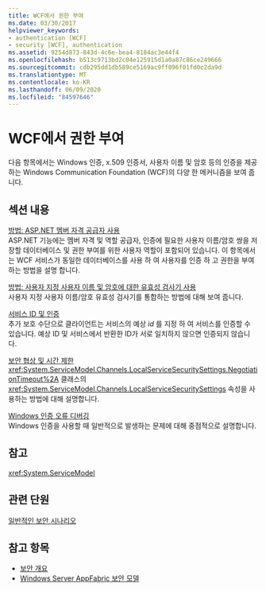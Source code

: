 ```yaml
---
title: WCF에서 권한 부여
ms.date: 03/30/2017
helpviewer_keywords:
- authentication [WCF]
- security [WCF], authentication
ms.assetid: 9254d873-843d-4c6e-bea4-8184ac3e44f4
ms.openlocfilehash: b513c9713bd2c04e125915d1a0a87c86ce249666
ms.sourcegitcommit: cdb295dd1db589ce5169ac9ff096f01fd0c2da9d
ms.translationtype: MT
ms.contentlocale: ko-KR
ms.lasthandoff: 06/09/2020
ms.locfileid: "84597646"
---
```

# <a name="authentication-in-wcf"></a>WCF에서 권한 부여
다음 항목에서는 Windows 인증, x.509 인증서, 사용자 이름 및 암호 등의 인증을 제공 하는 Windows Communication Foundation (WCF)의 다양 한 메커니즘을 보여 줍니다.  
  
## <a name="in-this-section"></a>섹션 내용  
 [방법: ASP.NET 멤버 자격 공급자 사용](how-to-use-the-aspnet-membership-provider.md)  
 ASP.NET 기능에는 멤버 자격 및 역할 공급자, 인증에 필요한 사용자 이름/암호 쌍을 저장할 데이터베이스 및 권한 부여를 위한 사용자 역할이 포함되어 있습니다. 이 항목에서는 WCF 서비스가 동일한 데이터베이스를 사용 하 여 사용자를 인증 하 고 권한을 부여 하는 방법을 설명 합니다.  
  
 [방법: 사용자 지정 사용자 이름 및 암호에 대한 유효성 검사기 사용](how-to-use-a-custom-user-name-and-password-validator.md)  
 사용자 지정 사용자 이름/암호 유효성 검사기를 통합하는 방법에 대해 보여 줍니다.  
  
 [서비스 ID 및 인증](service-identity-and-authentication.md)  
 추가 보호 수단으로 클라이언트는 서비스의 예상 *id* 를 지정 하 여 서비스를 인증할 수 있습니다. 예상 ID 및 서비스에서 반환한 ID가 서로 일치하지 않으면 인증되지 않습니다.  
  
 [보안 협상 및 시간 제한](security-negotiation-and-timeouts.md)  
 <xref:System.ServiceModel.Channels.LocalServiceSecuritySettings.NegotiationTimeout%2A> 클래스의 <xref:System.ServiceModel.Channels.LocalServiceSecuritySettings> 속성을 사용하는 방법에 대해 설명합니다.  
  
 [Windows 인증 오류 디버깅](debugging-windows-authentication-errors.md)  
 Windows 인증을 사용할 때 일반적으로 발생하는 문제에 대해 중점적으로 설명합니다.  
  
## <a name="reference"></a>참고  
 <xref:System.ServiceModel>  
  
## <a name="related-sections"></a>관련 단원  
 [일반적인 보안 시나리오](common-security-scenarios.md)  
  
## <a name="see-also"></a>참고 항목

- [보안 개요](security-overview.md)
- [Windows Server AppFabric 보안 모델](https://docs.microsoft.com/previous-versions/appfabric/ee677202(v=azure.10))

